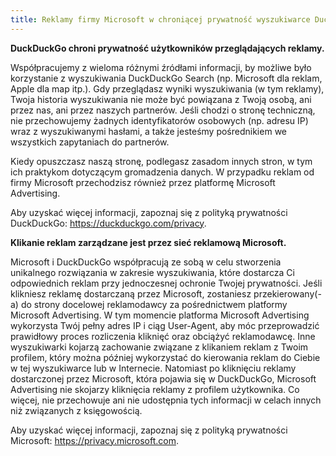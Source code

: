 ```yaml
---
title: Reklamy firmy Microsoft w chroniącej prywatność wyszukiwarce DuckDuckGo
---
```


**DuckDuckGo chroni prywatność użytkowników przeglądających reklamy.**

Współpracujemy z wieloma różnymi źródłami informacji, by możliwe było korzystanie z wyszukiwania DuckDuckGo Search (np. Microsoft dla reklam, Apple dla map itp.). Gdy przeglądasz wyniki wyszukiwania (w tym reklamy), Twoja historia wyszukiwania nie może być powiązana z Twoją osobą, ani przez nas, ani przez naszych partnerów. Jeśli chodzi o stronę techniczną, nie przechowujemy żadnych identyfikatorów osobowych (np. adresu IP) wraz z wyszukiwanymi hasłami, a także jesteśmy pośrednikiem we wszystkich zapytaniach do partnerów.

Kiedy opuszczasz naszą stronę, podlegasz zasadom innych stron, w tym ich praktykom dotyczącym gromadzenia danych. W przypadku reklam od firmy Microsoft przechodzisz również przez platformę Microsoft Advertising.

Aby uzyskać więcej informacji, zapoznaj się z polityką prywatności DuckDuckGo: https://duckduckgo.com/privacy.

**Klikanie reklam zarządzane jest przez sieć reklamową Microsoft.**

Microsoft i DuckDuckGo współpracują ze sobą w celu stworzenia unikalnego rozwiązania w zakresie wyszukiwania, które dostarcza Ci odpowiednich reklam przy jednoczesnej ochronie Twojej prywatności. Jeśli klikniesz reklamę dostarczaną przez Microsoft, zostaniesz przekierowany(-a) do strony docelowej reklamodawcy za pośrednictwem platformy Microsoft Advertising. W tym momencie platforma Microsoft Advertising wykorzysta Twój pełny adres IP i ciąg User-Agent, aby móc przeprowadzić prawidłowy proces rozliczenia kliknięć oraz obciążyć reklamodawcę.
Inne wyszukiwarki kojarzą zachowanie związane z klikaniem reklam z Twoim profilem, który można później wykorzystać do kierowania reklam do Ciebie w tej wyszukiwarce lub w Internecie. Natomiast po kliknięciu reklamy dostarczonej przez Microsoft, która pojawia się w DuckDuckGo, Microsoft Advertising nie skojarzy kliknięcia reklamy z profilem użytkownika. Co więcej, nie przechowuje ani nie udostępnia tych informacji w celach innych niż związanych z księgowością.

Aby uzyskać więcej informacji, zapoznaj się z polityką prywatności Microsoft: https://privacy.microsoft.com.
